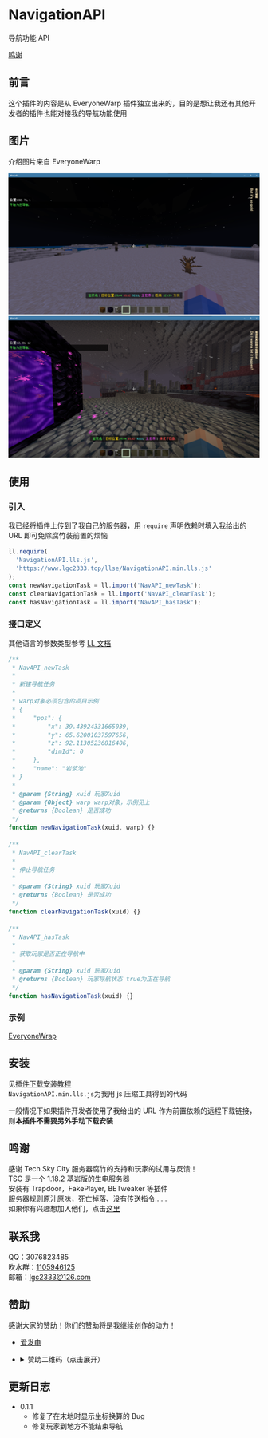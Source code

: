 <!-- markdownlint-disable MD033 -->

# NavigationAPI

导航功能 API

[鸣谢](#鸣谢)

## 前言

这个插件的内容是从 EveryoneWarp 插件独立出来的，目的是想让我还有其他开发者的插件也能对接我的导航功能使用

## 图片

介绍图片来自 EveryoneWarp

![5](../EveryoneWarp/readme/5.png)  
![6](../EveryoneWarp/readme/6.png)

## 使用

### 引入

我已经将插件上传到了我自己的服务器，用 `require` 声明依赖时填入我给出的 URL 即可免除腐竹装前置的烦恼

```js
ll.require(
  'NavigationAPI.lls.js',
  'https://www.lgc2333.top/llse/NavigationAPI.min.lls.js'
);
const newNavigationTask = ll.import('NavAPI_newTask');
const clearNavigationTask = ll.import('NavAPI_clearTask');
const hasNavigationTask = ll.import('NavAPI_hasTask');
```

### 接口定义

其他语言的参数类型参考 [LL 文档](https://docs.litebds.com/zh_CN/Development/ScriptAPI/Ll.html)

```js
/**
 * NavAPI_newTask
 *
 * 新建导航任务
 *
 * warp对象必须包含的项目示例
 * {
 *     "pos": {
 *         "x": 39.43924331665039,
 *         "y": 65.62001037597656,
 *         "z": 92.11305236816406,
 *         "dimId": 0
 *     },
 *     "name": "岩浆池"
 * }
 *
 * @param {String} xuid 玩家Xuid
 * @param {Object} warp warp对象，示例见上
 * @returns {Boolean} 是否成功
 */
function newNavigationTask(xuid, warp) {}

/**
 * NavAPI_clearTask
 *
 * 停止导航任务
 *
 * @param {String} xuid 玩家Xuid
 * @returns {Boolean} 是否成功
 */
function clearNavigationTask(xuid) {}

/**
 * NavAPI_hasTask
 *
 * 获取玩家是否正在导航中
 *
 * @param {String} xuid 玩家Xuid
 * @returns {Boolean} 玩家导航状态 true为正在导航
 */
function hasNavigationTask(xuid) {}
```

### 示例

[EveryoneWrap](../EveryoneWarp/EveryoneWarp.lls.js)

## 安装

见[插件下载安装教程](../tutorial.md)  
`NavigationAPI.min.lls.js`为我用 js 压缩工具得到的代码

一般情况下如果插件开发者使用了我给出的 URL 作为前置依赖的远程下载链接，则**本插件不需要另外手动下载安装**

## 鸣谢

感谢 Tech Sky City 服务器腐竹的支持和玩家的试用与反馈！  
TSC 是一个 1.18.2 基岩版的生电服务器  
安装有 Trapdoor，FakePlayer, BETweaker 等插件  
服务器规则原汁原味，死亡掉落、没有传送指令……  
如果你有兴趣想加入他们，点击[这里](https://jq.qq.com/?_wv=1027&k=p2ke7c5F)

## 联系我

QQ：3076823485  
吹水群：[1105946125](https://jq.qq.com/?_wv=1027&k=Z3n1MpEp)  
邮箱：<lgc2333@126.com>

## 赞助

感谢大家的赞助！你们的赞助将是我继续创作的动力！

- [爱发电](https://afdian.net/@lgc2333)
- <details>
    <summary>赞助二维码（点击展开）</summary>

  ![讨饭](https://raw.githubusercontents.com/lgc2333/ShigureBotMenu/master/src/imgs/sponsor.png)

  </details>

## 更新日志

- 0.1.1
  - 修复了在末地时显示坐标换算的 Bug
  - 修复玩家到地方不能结束导航
